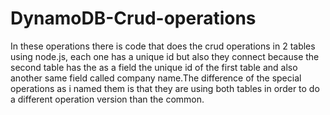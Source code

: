 # DynamoDB-Crud-operations
In these operations there is code that does the crud operations in 2 tables using node.js, each one has a unique id but also 
they connect because the second table has the as a field the unique id of the first table and also another same field called company
name.The difference of the special operations as i named them is that they are using both tables in order to do a different operation 
version than the common.
